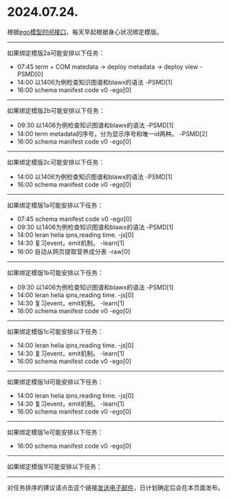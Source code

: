 # 2024.07.24.

根据[ego模型时间接口](https://gitee.com/hyg/blog/blob/master/timeflow.md)，每天早起根据身心状况绑定模版。

---
如果绑定模版2a可能安排以下任务：

- 07:45	term + COM matedata -> deploy metadata -> deploy view -PSMD[0]
- 14:00	以1406为例检查知识图谱和blawx的语法 -PSMD[1]
- 16:00	schema manifest code v0 -ego[0]

---
如果绑定模版2b可能安排以下任务：

- 09:30	以1406为例检查知识图谱和blawx的语法 -PSMD[1]
- 14:00	term metadata的序号，分为显示序号和唯一id两种。 -PSMD[2]
- 16:00	schema manifest code v0 -ego[0]

---
如果绑定模版2c可能安排以下任务：

- 14:00	以1406为例检查知识图谱和blawx的语法 -PSMD[1]
- 16:00	schema manifest code v0 -ego[0]

---
如果绑定模版1a可能安排以下任务：

- 07:45	schema manifest code v0 -ego[0]
- 09:30	以1406为例检查知识图谱和blawx的语法 -PSMD[1]
- 14:00	leran helia ipns,reading time. -js[0]
- 14:30	复习event，emit机制。 -learn[1]
- 16:00	自动从网页提取营养成分表 -raw[0]

---
如果绑定模版1b可能安排以下任务：

- 09:30	以1406为例检查知识图谱和blawx的语法 -PSMD[1]
- 14:00	leran helia ipns,reading time. -js[0]
- 14:30	复习event，emit机制。 -learn[1]
- 16:00	schema manifest code v0 -ego[0]

---
如果绑定模版1c可能安排以下任务：

- 14:00	leran helia ipns,reading time. -js[0]
- 14:30	复习event，emit机制。 -learn[1]
- 16:00	schema manifest code v0 -ego[0]

---
如果绑定模版1d可能安排以下任务：

- 14:00	leran helia ipns,reading time. -js[0]
- 14:30	复习event，emit机制。 -learn[1]
- 16:00	schema manifest code v0 -ego[0]

---
如果绑定模版1e可能安排以下任务：

- 16:00	schema manifest code v0 -ego[0]

---
如果绑定模版1f可能安排以下任务：


---
对任务排序的建议请点击这个链接<a href="mailto:huangyg@mars22.com?subject=关于2024.07.24.任务排序的建议&body=date: 2024.07.24.%0D%0Afile: ../../blog/release/time/d.20240724.md%0D%0A---请勿修改邮件主题及以上内容---%0D%0A">发送电子邮件</a>，日计划确定后会在本页面发布。